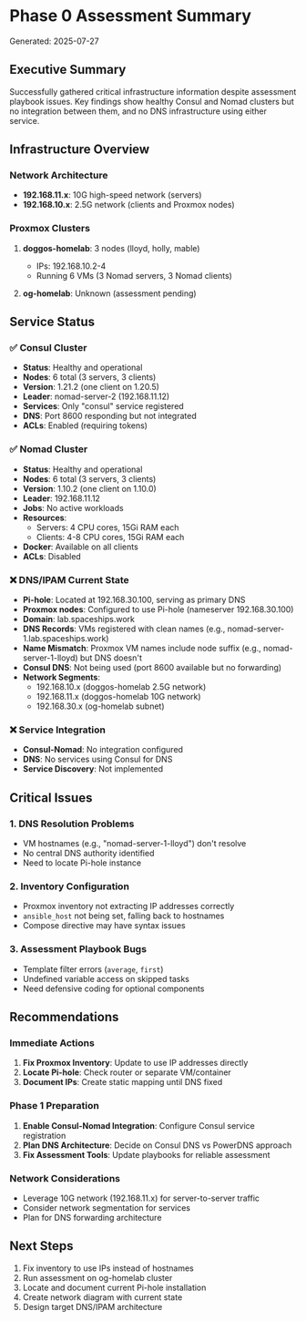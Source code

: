 # Phase 0 Assessment Summary

Generated: 2025-07-27

## Executive Summary

Successfully gathered critical infrastructure information despite assessment playbook issues. Key findings show healthy Consul and Nomad clusters but no integration between them, and no DNS infrastructure using either service.

## Infrastructure Overview

### Network Architecture

- **192.168.11.x**: 10G high-speed network (servers)
- **192.168.10.x**: 2.5G network (clients and Proxmox nodes)

### Proxmox Clusters

1. **doggos-homelab**: 3 nodes (lloyd, holly, mable)
   - IPs: 192.168.10.2-4
   - Running 6 VMs (3 Nomad servers, 3 Nomad clients)

2. **og-homelab**: Unknown (assessment pending)

## Service Status

### ✅ Consul Cluster

- **Status**: Healthy and operational
- **Nodes**: 6 total (3 servers, 3 clients)
- **Version**: 1.21.2 (one client on 1.20.5)
- **Leader**: nomad-server-2 (192.168.11.12)
- **Services**: Only "consul" service registered
- **DNS**: Port 8600 responding but not integrated
- **ACLs**: Enabled (requiring tokens)

### ✅ Nomad Cluster  

- **Status**: Healthy and operational
- **Nodes**: 6 total (3 servers, 3 clients)
- **Version**: 1.10.2 (one client on 1.10.0)
- **Leader**: 192.168.11.12
- **Jobs**: No active workloads
- **Resources**:
  - Servers: 4 CPU cores, 15Gi RAM each
  - Clients: 4-8 CPU cores, 15Gi RAM each
- **Docker**: Available on all clients
- **ACLs**: Disabled

### ❌ DNS/IPAM Current State

- **Pi-hole**: Located at 192.168.30.100, serving as primary DNS
- **Proxmox nodes**: Configured to use Pi-hole (nameserver 192.168.30.100)
- **Domain**: lab.spaceships.work
- **DNS Records**: VMs registered with clean names (e.g., nomad-server-1.lab.spaceships.work)
- **Name Mismatch**: Proxmox VM names include node suffix (e.g., nomad-server-1-lloyd) but DNS doesn't
- **Consul DNS**: Not being used (port 8600 available but no forwarding)
- **Network Segments**:
  - 192.168.10.x (doggos-homelab 2.5G network)
  - 192.168.11.x (doggos-homelab 10G network)
  - 192.168.30.x (og-homelab subnet)

### ❌ Service Integration

- **Consul-Nomad**: No integration configured
- **DNS**: No services using Consul for DNS
- **Service Discovery**: Not implemented

## Critical Issues

### 1. DNS Resolution Problems

- VM hostnames (e.g., "nomad-server-1-lloyd") don't resolve
- No central DNS authority identified
- Need to locate Pi-hole instance

### 2. Inventory Configuration

- Proxmox inventory not extracting IP addresses correctly
- `ansible_host` not being set, falling back to hostnames
- Compose directive may have syntax issues

### 3. Assessment Playbook Bugs

- Template filter errors (`average`, `first`)
- Undefined variable access on skipped tasks
- Need defensive coding for optional components

## Recommendations

### Immediate Actions

1. **Fix Proxmox Inventory**: Update to use IP addresses directly
2. **Locate Pi-hole**: Check router or separate VM/container
3. **Document IPs**: Create static mapping until DNS fixed

### Phase 1 Preparation

1. **Enable Consul-Nomad Integration**: Configure Consul service registration
2. **Plan DNS Architecture**: Decide on Consul DNS vs PowerDNS approach
3. **Fix Assessment Tools**: Update playbooks for reliable assessment

### Network Considerations

- Leverage 10G network (192.168.11.x) for server-to-server traffic
- Consider network segmentation for services
- Plan for DNS forwarding architecture

## Next Steps

1. Fix inventory to use IPs instead of hostnames
2. Run assessment on og-homelab cluster
3. Locate and document current Pi-hole installation
4. Create network diagram with current state
5. Design target DNS/IPAM architecture
